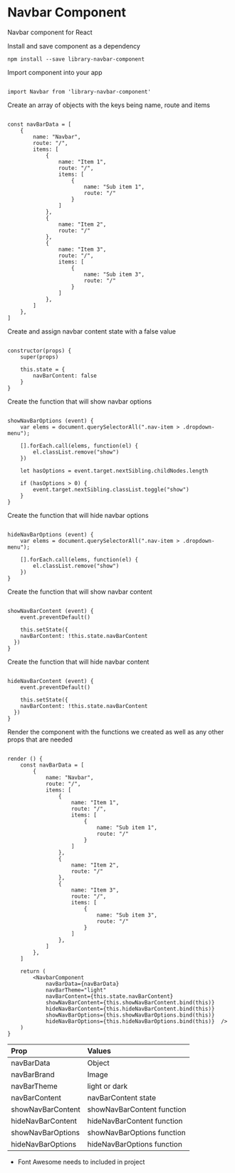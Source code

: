 
# Navbar Component

Navbar component for React

Install and save component as a dependency

```
npm install --save library-navbar-component

```

Import component into your app

```

import Navbar from 'library-navbar-component'

```

Create an array of objects with the keys being name, route and items

```

const navBarData = [
	{
		name: "Navbar",
		route: "/",
		items: [
			{
				name: "Item 1",
				route: "/",
				items: [
					{
						name: "Sub item 1",
						route: "/"
					}
				]
			},
			{
				name: "Item 2",
				route: "/"
			},
			{
				name: "Item 3",
				route: "/",
				items: [
					{
						name: "Sub item 3",
						route: "/"
					}
				]
			},
		]
	},
]

```


Create and assign navbar content state with a false value

```

constructor(props) {
	super(props)

	this.state = {
		navBarContent: false
	}
}

```

Create the function that will show navbar options

```

showNavBarOptions (event) {
	var elems = document.querySelectorAll(".nav-item > .dropdown-menu");

	[].forEach.call(elems, function(el) {
	    el.classList.remove("show")
	})

	let hasOptions = event.target.nextSibling.childNodes.length

	if (hasOptions > 0) {
		event.target.nextSibling.classList.toggle("show")
	}
}

```

Create the function that will hide navbar options

```

hideNavBarOptions (event) {
	var elems = document.querySelectorAll(".nav-item > .dropdown-menu");

	[].forEach.call(elems, function(el) {
	    el.classList.remove("show")
	})
}

```

Create the function that will show navbar content

```

showNavBarContent (event) {
	event.preventDefault()

	this.setState({
    navBarContent: !this.state.navBarContent
  })
}

```

Create the function that will hide navbar content

```

hideNavBarContent (event) {
	event.preventDefault()

	this.setState({
    navBarContent: !this.state.navBarContent
  })
}

```


Render the component with the functions we created as well as any other props that are needed

```

render () {
	const navBarData = [
		{
			name: "Navbar",
			route: "/",
			items: [
				{
					name: "Item 1",
					route: "/",
					items: [
						{
							name: "Sub item 1",
							route: "/"
						}
					]
				},
				{
					name: "Item 2",
					route: "/"
				},
				{
					name: "Item 3",
					route: "/",
					items: [
						{
							name: "Sub item 3",
							route: "/"
						}
					]
				},
			]
		},
	]

	return (
		<NavbarComponent
			navBarData={navBarData}
			navBarTheme="light"
			navBarContent={this.state.navBarContent}
			showNavBarContent={this.showNavBarContent.bind(this)}
			hideNavBarContent={this.hideNavBarContent.bind(this)}
			showNavBarOptions={this.showNavBarOptions.bind(this)}
			hideNavBarOptions={this.hideNavBarOptions.bind(this)}  />
	)
}

```

| Prop              | Values                     |
| :---------------- | :------------------------- |
| navBarData        | Object                     |
| navBarBrand       | Image                      |
| navBarTheme       | light or dark              |
| navBarContent     | navBarContent state        |
| showNavBarContent | showNavBarContent function |
| hideNavBarContent | hideNavBarContent function |
| showNavBarOptions | showNavBarOptions function |
| hideNavBarOptions | hideNavBarOptions function |

* Font Awesome needs to included in project